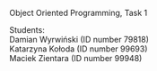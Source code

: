 Object Oriented Programming, Task 1

Students: \
Damian Wyrwiński (ID number 79818) \
Katarzyna Kołoda (ID number 99693) \
Maciek Zientara (ID number 99948)
